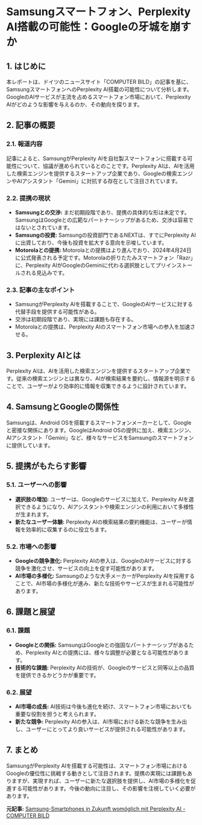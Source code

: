 # Samsungスマートフォン、Perplexity AI搭載の可能性：Googleの牙城を崩すか

## 1. はじめに

本レポートは、ドイツのニュースサイト「COMPUTER BILD」の記事を基に、SamsungスマートフォンへのPerplexity AI搭載の可能性について分析します。GoogleのAIサービスが主流を占めるスマートフォン市場において、Perplexity AIがどのような影響を与えるのか、その動向を探ります。

## 2. 記事の概要

### 2.1. 報道内容

記事によると、SamsungがPerplexity AIを自社製スマートフォンに搭載する可能性について、協議が進められているとのことです。Perplexity AIは、AIを活用した検索エンジンを提供するスタートアップ企業であり、Googleの検索エンジンやAIアシスタント「Gemini」に対抗する存在として注目されています。

### 2.2. 提携の現状

* **Samsungとの交渉:** まだ初期段階であり、提携の具体的な形は未定です。SamsungはGoogleとの広範なパートナーシップがあるため、交渉は容易ではないとされています。
* **Samsungの投資:** Samsungの投資部門であるNEXTは、すでにPerplexity AIに出資しており、今後も投資を拡大する意向を示唆しています。
* **Motorolaとの提携:** Motorolaとの提携はより進んでおり、2024年4月24日に公式発表される予定です。Motorolaの折りたたみスマートフォン「Razr」に、Perplexity AIがGoogleのGeminiに代わる選択肢としてプリインストールされる見込みです。

### 2.3. 記事の主なポイント

* SamsungがPerplexity AIを搭載することで、GoogleのAIサービスに対する代替手段を提供する可能性がある。
* 交渉は初期段階であり、実現には課題も存在する。
* Motorolaとの提携は、Perplexity AIのスマートフォン市場への参入を加速させる。

## 3. Perplexity AIとは

Perplexity AIは、AIを活用した検索エンジンを提供するスタートアップ企業です。従来の検索エンジンとは異なり、AIが検索結果を要約し、情報源を明示することで、ユーザーがより効率的に情報を収集できるように設計されています。

## 4. SamsungとGoogleの関係性

Samsungは、Android OSを搭載するスマートフォンメーカーとして、Googleと密接な関係にあります。GoogleはAndroid OSの提供に加え、検索エンジン、AIアシスタント「Gemini」など、様々なサービスをSamsungのスマートフォンに提供しています。

## 5. 提携がもたらす影響

### 5.1. ユーザーへの影響

* **選択肢の増加:** ユーザーは、Googleのサービスに加えて、Perplexity AIを選択できるようになり、AIアシスタントや検索エンジンの利用において多様性が生まれます。
* **新たなユーザー体験:** Perplexity AIの検索結果の要約機能は、ユーザーが情報を効率的に収集するのに役立ちます。

### 5.2. 市場への影響

* **Googleの競争激化:** Perplexity AIの参入は、GoogleのAIサービスに対する競争を激化させ、サービスの向上を促す可能性があります。
* **AI市場の多様化:** Samsungのような大手メーカーがPerplexity AIを採用することで、AI市場の多様化が進み、新たな技術やサービスが生まれる可能性があります。

## 6. 課題と展望

### 6.1. 課題

* **Googleとの関係:** SamsungはGoogleとの強固なパートナーシップがあるため、Perplexity AIとの提携には、様々な調整が必要となる可能性があります。
* **技術的な課題:** Perplexity AIの技術が、Googleのサービスと同等以上の品質を提供できるかどうかが重要です。

### 6.2. 展望

* **AI市場の成長:** AI技術は今後も進化を続け、スマートフォン市場においても重要な役割を担うと考えられます。
* **新たな競争:** Perplexity AIの参入は、AI市場における新たな競争を生み出し、ユーザーにとってより良いサービスが提供される可能性があります。

## 7. まとめ

SamsungがPerplexity AIを搭載する可能性は、スマートフォン市場におけるGoogleの優位性に挑戦する動きとして注目されます。提携の実現には課題もありますが、実現すれば、ユーザーに新たな選択肢を提供し、AI市場の多様化を促進する可能性があります。今後の動向に注目し、その影響を注視していく必要があります。


**元記事:** [Samsung-Smartphones in Zukunft womöglich mit Perplexity AI - COMPUTER BILD](https://www.computerbild.de/artikel/cb-News-Internet-Samsung-Smartphones-wohl-bald-mit-PerplexityAI-39637917.html)